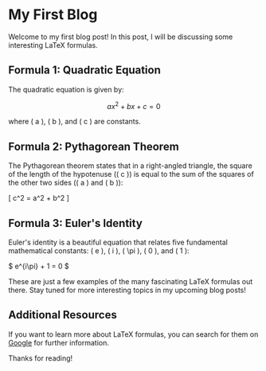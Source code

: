 <script type="text/x-mathjax-config">
  MathJax.Hub.Config({
    TeX: {
      equationNumbers: { autoNumber: "AMS" }
    },
    tex2jax: {
      inlineMath: [ ['$', '$'] ],
      displayMath: [ ['$$', '$$'] ],
      processEscapes: true
    }
  });
</script>



# My First Blog

Welcome to my first blog post! In this post, I will be discussing some interesting LaTeX formulas.

## Formula 1: Quadratic Equation

The quadratic equation is given by:

$$ ax^2 + bx + c = 0 $$

where \( a \), \( b \), and \( c \) are constants.

## Formula 2: Pythagorean Theorem

The Pythagorean theorem states that in a right-angled triangle, the square of the length of the hypotenuse (\( c \)) is equal to the sum of the squares of the other two sides (\( a \) and \( b \)):

\[ c^2 = a^2 + b^2 \]

## Formula 3: Euler's Identity

Euler's identity is a beautiful equation that relates five fundamental mathematical constants: \( e \), \( i \), \( \pi \), \( 0 \), and \( 1 \):

$ e^{i\pi} + 1 = 0 $

These are just a few examples of the many fascinating LaTeX formulas out there. Stay tuned for more interesting topics in my upcoming blog posts!

## Additional Resources
If you want to learn more about LaTeX formulas, you can search for them on [Google](https://www.google.com) for further information.

Thanks for reading!